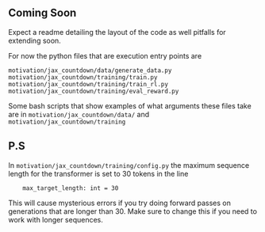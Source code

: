 
## Coming Soon
Expect a readme detailing the layout of the code as well pitfalls for extending soon.

For now the python files that are execution entry points are

`motivation/jax_countdown/data/generate_data.py`
`motivation/jax_countdown/training/train.py`
`motivation/jax_countdown/training/train_rl.py`
`motivation/jax_countdown/training/eval_reward.py`

Some bash scripts that show examples of what arguments these files take are in `motivation/jax_countdown/data/` and `motivation/jax_countdown/training`

## P.S

In `motivation/jax_countdown/training/config.py` the maximum sequence length for the transformer is set to 30 tokens in the line
```
    max_target_length: int = 30 
```
This will cause mysterious errors if you try doing forward passes on generations that are longer than 30. Make sure to change this if you need to work with longer sequences.
